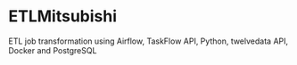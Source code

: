 # ETLMitsubishi
ETL job transformation using Airflow, TaskFlow API, Python, twelvedata API, Docker and PostgreSQL
